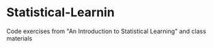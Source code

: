# Statistical-Learnin
Code exercises from "An Introduction to Statistical Learning" and class materials
